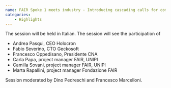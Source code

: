 ```yaml
---
name: FAIR Spoke 1 meets industry - Introducing cascading calls for companies
categories:
    - Highlights
---
```

The session will be held in Italian.
The session will see the participation of
- Andrea Pasqui, CEO Holocron
- Fabio Severino, CTO Geckosoft
- Francesco Oppedisano, Presidente CNA
- Carla Papa, project manager FAIR, UNIPI
- Camilla Sovani, project manager FAIR, UNIPI
- Marta Rapallini, project manager Fondazione FAIR

Session moderated by Dino Pedreschi and Francesco Marcelloni.
